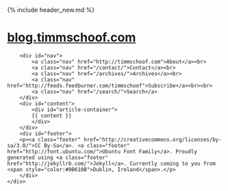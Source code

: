 {% include header_new.md %}
<body>
	<div id="body">
		<div id="header">
			<h1 class="header"><a class="header" href="/">blog.timmschoof.com</a></h1>
		</div>

		<div id="nav">
			<a class="nav" href="http://timmschoof.com">About</a><br>
			<a class="nav" href="/contact/">Contact</a><br>
			<a class="nav" href="/archives/">Archives</a><br>
			<a class="nav" href="http://feeds.feedburner.com/timmschoof">Subscribe</a><br><br>
			<a class="nav" href="/search/">Search</a>
		</div>
		<div id="content">
			<div id="article-container">
			{{ content }}
			</div>
		</div>
		<div id="footer">
		<p><a class="footer" href="http://creativecommons.org/licenses/by-sa/3.0/">CC By-Sa</a>. <a class="footer" href="http://font.ubuntu.com/">Ubuntu Font Family</a>. Proudly generated using <a class="footer" href="http://jekyllrb.com/">Jekyll</a>. Currently coming to you from <span style="color:#0B610B">Dublin, Ireland</span>.</p>
		</div>
	</div>
	
<script type="text/javascript">
    /* * * CONFIGURATION VARIABLES: EDIT BEFORE PASTING INTO YOUR WEBPAGE * * */
    var disqus_shortname = 'blogtimmschoof'; // required: replace example with your forum shortname

    /* * * DON'T EDIT BELOW THIS LINE * * */
    (function () {
        var s = document.createElement('script'); s.async = true;
        s.type = 'text/javascript';
        s.src = 'http://' + disqus_shortname + '.disqus.com/count.js';
        (document.getElementsByTagName('HEAD')[0] || document.getElementsByTagName('BODY')[0]).appendChild(s);
    }());
</script>
</body>
